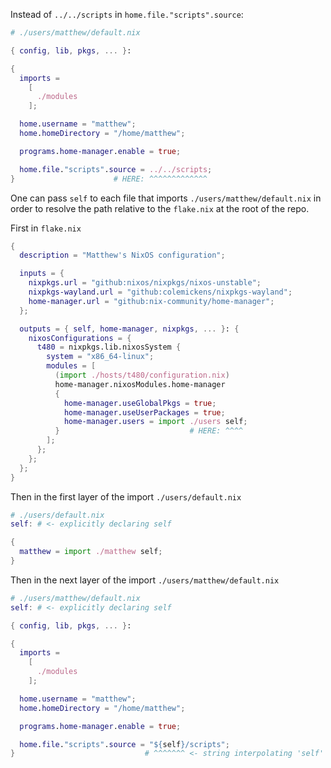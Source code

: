 Instead of `../../scripts` in `home.file."scripts".source`:

```nix
# ./users/matthew/default.nix

{ config, lib, pkgs, ... }:

{
  imports =
    [
      ./modules
    ];

  home.username = "matthew";
  home.homeDirectory = "/home/matthew";

  programs.home-manager.enable = true;

  home.file."scripts".source = ../../scripts;
}                      # HERE: ^^^^^^^^^^^^^
```

One can pass `self` to each file that imports `./users/matthew/default.nix` in
order to resolve the path relative to the `flake.nix` at the root of the repo.

First in `flake.nix`

```nix
{
  description = "Matthew's NixOS configuration";

  inputs = {
    nixpkgs.url = "github:nixos/nixpkgs/nixos-unstable";
    nixpkgs-wayland.url = "github:colemickens/nixpkgs-wayland";
    home-manager.url = "github:nix-community/home-manager";
  };

  outputs = { self, home-manager, nixpkgs, ... }: {
    nixosConfigurations = {
      t480 = nixpkgs.lib.nixosSystem {
        system = "x86_64-linux";
        modules = [
          (import ./hosts/t480/configuration.nix)
          home-manager.nixosModules.home-manager
          {
            home-manager.useGlobalPkgs = true;
            home-manager.useUserPackages = true;
            home-manager.users = import ./users self;
          }                             # HERE: ^^^^
        ];
      };
    };
  };
}
```
Then in the first layer of the import  `./users/default.nix`

```nix
# ./users/default.nix
self: # <- explicitly declaring self

{
  matthew = import ./matthew self;
}
```

Then in the next layer of the import  `./users/matthew/default.nix`

```nix
# ./users/matthew/default.nix
self: # <- explicitly declaring self

{ config, lib, pkgs, ... }:

{
  imports =
    [
      ./modules
    ];

  home.username = "matthew";
  home.homeDirectory = "/home/matthew";

  programs.home-manager.enable = true;

  home.file."scripts".source = "${self}/scripts";
}                             # ^^^^^^^ <- string interpolating 'self' to reveal relative path from flake.nix at root of repo.
```
